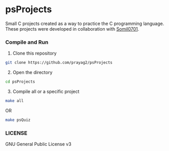# psProjects
Small C projects created as a way to practice the C programming language.  
These projects were developed in collaboration with [Somil0701](https://github.com/somil0701).  

### Compile and Run
1. Clone this repository
```bash
git clone https://github.com/prayag2/psProjects
```
2. Open the directory
```bash
cd psProjects
```
3. Compile all or a specific project
```bash
make all
```
OR
```bash
make psQuiz
```

### LICENSE
GNU General Public License v3

